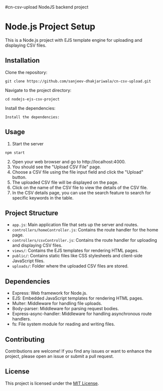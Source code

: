 #cn-csv-upload NodeJS backend project

# Node.js Project Setup
This is a Node.js project with EJS template engine for uploading and displaying CSV files.

## Installation

Clone the repository:

   ```
   git clone https://github.com/sanjeev-dhakjariwala/cn-csv-upload.git
   ```
 Navigate to the project directory:
 ```
 cd nodejs-ejs-csv-project
 ```
 Install the dependencies:
 ```
 Install the dependencies:
 ```
 ## Usage
 1. Start the server
 ```
 npm start
 ```
 2. Open your web browser and go to http://localhost:4000.
 3. You should see the "Upload CSV File" page.
 4. Choose a CSV file using the file input field and click the "Upload" button.
 5. The uploaded CSV file will be displayed on the page.
 6. Click on the name of the CSV file to view the details of the CSV file.
 7. In the CSV details page, you can use the search feature to search for specific keywords in the table.
 
 ## Project Structure
   - `app.js`: Main application file that sets up the server and routes.
   - `controllers/homeController.js`: Contains the route handler for the home page.
   - `controllers/csvController.js`: Contains the route handler for uploading and displaying CSV files.
   - `views/`: Contains the EJS templates for rendering HTML pages.
   - `public/`: Contains static files like CSS stylesheets and client-side JavaScript files.
   - `uploads/`: Folder where the uploaded CSV files are stored.
    
## Dependencies
   - Express: Web framework for Node.js.
   - EJS: Embedded JavaScript templates for rendering HTML pages.
   - Multer: Middleware for handling file uploads.
   - Body-parser: Middleware for parsing request bodies.
   - Express-async-handler: Middleware for handling asynchronous route handlers.
   - fs: File system module for reading and writing files.
 
## Contributing

Contributions are welcome! If you find any issues or want to enhance the project, please open an issue or submit a pull request.

## License

This project is licensed under the [MIT License](LICENSE).
